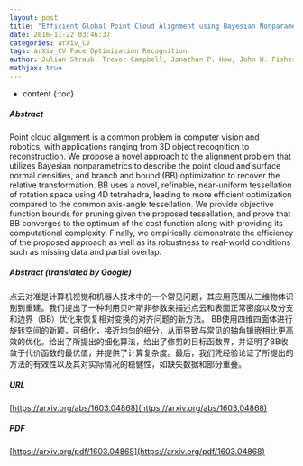 ```yaml
---
layout: post
title: "Efficient Global Point Cloud Alignment using Bayesian Nonparametric Mixtures"
date: 2016-11-22 03:46:37
categories: arXiv_CV
tags: arXiv_CV Face Optimization Recognition
author: Julian Straub, Trevor Campbell, Jonathan P. How, John W. Fisher III
mathjax: true
---
```


* content
{:toc}

##### Abstract
Point cloud alignment is a common problem in computer vision and robotics, with applications ranging from 3D object recognition to reconstruction. We propose a novel approach to the alignment problem that utilizes Bayesian nonparametrics to describe the point cloud and surface normal densities, and branch and bound (BB) optimization to recover the relative transformation. BB uses a novel, refinable, near-uniform tessellation of rotation space using 4D tetrahedra, leading to more efficient optimization compared to the common axis-angle tessellation. We provide objective function bounds for pruning given the proposed tessellation, and prove that BB converges to the optimum of the cost function along with providing its computational complexity. Finally, we empirically demonstrate the efficiency of the proposed approach as well as its robustness to real-world conditions such as missing data and partial overlap.

##### Abstract (translated by Google)
点云对准是计算机视觉和机器人技术中的一个常见问题，其应用范围从三维物体识别到重建。我们提出了一种利用贝叶斯非参数来描述点云和表面正常密度以及分支和边界（BB）优化来恢复相对变换的对齐问题的新方法。 BB使用四维四面体进行旋转空间的新颖，可细化，接近均匀的细分，从而导致与常见的轴角镶嵌相比更高效的优化。给出了所提出的细化算法，给出了修剪的目标函数界，并证明了BB收敛于代价函数的最优值，并提供了计算复杂度。最后，我们凭经验论证了所提出的方法的有效性以及其对实际情况的稳健性，如缺失数据和部分重叠。

##### URL
[https://arxiv.org/abs/1603.04868](https://arxiv.org/abs/1603.04868)

##### PDF
[https://arxiv.org/pdf/1603.04868](https://arxiv.org/pdf/1603.04868)

